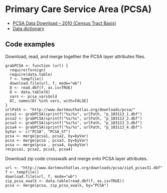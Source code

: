 # Primary Care Service Area (PCSA)

* [PCSA Data Download – 2010 (Census Tract Basis)](http://www.dartmouthatlas.org/tools/downloads.aspx?tab=42)
* [Data dictionary](http://www.dartmouthatlas.org/downloads/pcsa/Data_Dictionary_PCSAv3.1_Sept2013.pdf)


## Code examples

Download, read, and merge together the PCSA layer attributes files.

```{r}
grabPCSA <- function (url) {
  require(foreign)
  require(data.table)
  f <- tempfile()
  download.file(url, f, mode="wb")
  D <- read.dbf(f, as.is=TRUE)
  D <- data.table(D)
  vars <- pcsa_vars$old
  D[, names(D) %in% vars, with=FALSE]
}
urlPath <- "http://www.dartmouthatlas.org/downloads/pcsa/"
pcsa1 <- grabPCSA(sprintf("%s/%s", urlPath, "p_103113_1.dbf")
pcsa2 <- grabPCSA(sprintf("%s/%s", urlPath, "p_103113_2.dbf")
pcsa3 <- grabPCSA(sprintf("%s/%s", urlPath, "p_103113_3.dbf")
pcsa4 <- grabPCSA(sprintf("%s/%s", urlPath, "p_103113_4.dbf")
byVar <- c("PCSA", "PCSA_ST")
pcsa <- merge(pcsa1, pcsa2, by=byVar)
pcsa <- merge(pcsa , pcsa3, by=byVar)
pcsa <- merge(pcsa , pcsa4, by=byVar)
rm(pcsa1, pcsa2, pcsa3, pcsa4)
```

Download zip code crosswalk and merge onto PCSA layer attributes.

```{r}
url <- "http://www.dartmouthatlas.org/downloads/pcsa/zip5_pcsav31.dbf"
f <- tempfile()
download.file(url, f, mode="wb")
zip_pcsa_xwalk <- data.table(read.dbf(f, as.is=TRUE))
pcsa <- merge(pcsa, zip_pcsa_xwalk, by="PCSA")
```
